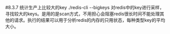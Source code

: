 #8.3.7	统计生产上比较大的key
	./redis-cli --bigkeys
对redis中的key进行采样，寻找较大的keys。是用的是scan方式，不用担心会阻塞redis很长时间不能处理其他的请求。执行的结果可以用于分析redis的内存的只用状态，每种类型key的平均大小。
